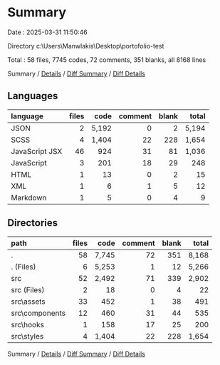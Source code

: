 # Summary

Date : 2025-03-31 11:50:46

Directory c:\\Users\\Manwlakis\\Desktop\\portofolio-test

Total : 58 files,  7745 codes, 72 comments, 351 blanks, all 8168 lines

Summary / [Details](details.md) / [Diff Summary](diff.md) / [Diff Details](diff-details.md)

## Languages
| language | files | code | comment | blank | total |
| :--- | ---: | ---: | ---: | ---: | ---: |
| JSON | 2 | 5,192 | 0 | 2 | 5,194 |
| SCSS | 4 | 1,404 | 22 | 228 | 1,654 |
| JavaScript JSX | 46 | 924 | 31 | 81 | 1,036 |
| JavaScript | 3 | 201 | 18 | 29 | 248 |
| HTML | 1 | 13 | 0 | 2 | 15 |
| XML | 1 | 6 | 1 | 5 | 12 |
| Markdown | 1 | 5 | 0 | 4 | 9 |

## Directories
| path | files | code | comment | blank | total |
| :--- | ---: | ---: | ---: | ---: | ---: |
| . | 58 | 7,745 | 72 | 351 | 8,168 |
| . (Files) | 6 | 5,253 | 1 | 12 | 5,266 |
| src | 52 | 2,492 | 71 | 339 | 2,902 |
| src (Files) | 2 | 18 | 0 | 4 | 22 |
| src\\assets | 33 | 452 | 1 | 38 | 491 |
| src\\components | 12 | 460 | 31 | 44 | 535 |
| src\\hooks | 1 | 158 | 17 | 25 | 200 |
| src\\styles | 4 | 1,404 | 22 | 228 | 1,654 |

Summary / [Details](details.md) / [Diff Summary](diff.md) / [Diff Details](diff-details.md)